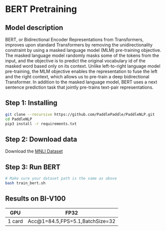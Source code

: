 # BERT Pretraining

## Model description

BERT, or Bidirectional Encoder Representations from Transformers, improves upon standard Transformers by removing the unidirectionality constraint by using a masked language model (MLM) pre-training objective. The masked language model randomly masks some of the tokens from the input, and the objective is to predict the original vocabulary id of the masked word based only on its context. Unlike left-to-right language model pre-training, the MLM objective enables the representation to fuse the left and the right context, which allows us to pre-train a deep bidirectional Transformer. In addition to the masked language model, BERT uses a next sentence prediction task that jointly pre-trains text-pair representations.

## Step 1: Installing

```bash
git clone --recursive https://github.com/PaddlePaddle/PaddleNLP.git
cd PaddleNLP
pip3 install -r requirements.txt
```

## Step 2: Download data

Download the [MNLI Dataset](http://www.nyu.edu/projects/bowman/multinli/)


## Step 3: Run BERT

```bash
# Make sure your dataset path is the same as above
bash train_bert.sh
```


## Results on BI-V100

| GPU         | FP32                                 |
| ----------- | ------------------------------------ |
| 1 card      | Acc@1=84.5,FPS=5.1,BatchSize=32      |
